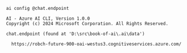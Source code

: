 ``` { .bash .cli-command title="Get chat endpoint" }
ai config @chat.endpoint
```

``` { .plaintext .cli-output }
AI - Azure AI CLI, Version 1.0.0
Copyright (c) 2024 Microsoft Corporation. All Rights Reserved.

chat.endpoint (found at 'D:\src\book-of-ai\.ai\data')

  https://robch-future-900-oai-westus3.cognitiveservices.azure.com/
```
